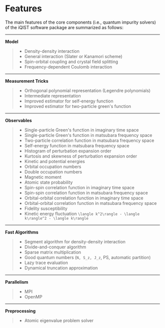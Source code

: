 # Features

The main features of the core components (i.e., quantum impurity solvers) of the iQIST software package are summarized as follows:

---

**Model**
>
> * Density-density interaction
> * General interaction (Slater or Kanamori scheme)
> * Spin-orbital coupling and crystal field splitting
> * Frequency-dependent Coulomb interaction
>

---

**Measurement Tricks**
>
> * Orthogonal polynomial representation (Legendre polynomials)
> * Intermediate representation
> * Improved estimator for self-energy function
> * Improved estimator for two-particle green's function
>

---

**Observables**
>
> * Single-particle Green's function in imaginary time space
> * Single-particle Green's function in matsubara frequency space
> * Two-particle correlation function in matsubara frequency space
> * Self-energy function in matsubara frequency space
> * Histogram of perturbation expansion order
> * Kurtosis and skewness of perturbation expansion order
> * Kinetic and potential energies
> * Orbital occupation numbers
> * Double occupation numbers
> * Magnetic moment
> * Atomic state probability
> * Spin-spin correlation function in imaginary time space
> * Spin-spin correlation function in matsubara frequency space
> * Orbital-orbital correlation function in imaginary time space
> * Orbital-orbital correlation function in matsubara frequency space
> * Fidelity susceptibility
> * Kinetic energy fluctuation ``\langle k^2\rangle - \langle k\rangle^2 - \langle k\rangle``
>

---

**Fast Algorithms**
>
> * Segment algorithm for density-density interaction
> * Divide-and-conquer algorithm
> * Sparse matrix multiplication
> * Good quantum numbers (``N, S_z, J_z``, PS, automatic partition)
> * Lazy trace evaluation
> * Dynamical truncation approximation
>

---

**Parallelism**
>
> * MPI
> * OpenMP
>

---

**Preprocessing**
>
> * Atomic eigenvalue problem solver
>
